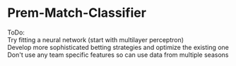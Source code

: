 # Prem-Match-Classifier

ToDo: <br />
Try fitting a neural network (start with multilayer perceptron) <br />
Develop more sophisticated betting strategies and optimize the existing one <br />
Don't use any team specific features so can use data from multiple seasons <br />

